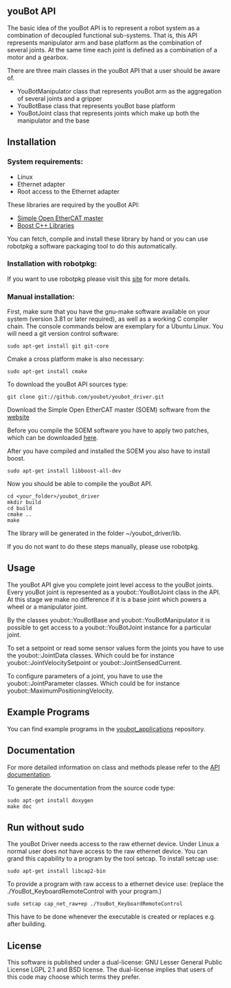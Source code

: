 youBot API
------------

The basic idea of the youBot API is to represent a robot system as a combination of decoupled functional sub-systems. That is, this API represents manipulator arm and base platform as the combination of several joints. At the same time each joint is defined as a combination of a motor and a gearbox.

There are three main classes in the youBot API that a user should be aware of.

* YouBotManipulator class that represents youBot arm as the aggregation of several joints and a gripper
* YouBotBase class that represents youBot base platform
* YouBotJoint class that represents joints which make up both the manipulator and the base


Installation
------------

### System requirements: 
* Linux 
* Ethernet adapter 
* Root access to the Ethernet adapter 

These libraries are required by the youBot API: 

* [Simple Open EtherCAT master](http://soem.berlios.de)
* [Boost C++ Libraries](http://www.boost.org)

You can fetch, compile and install these library by hand or you can use robotpkg a software packaging tool to do this automatically. 

### Installation with robotpkg:
If you want to use robotpkg please visit this [site](https://github.com/youbot/youbot_packages/wiki) for more details.


### Manual installation:
First, make sure that you have the gnu-make software available on your system (version 3.81 or later required), as well as a working C compiler chain.
The console commands below are exemplary for a Ubuntu Linux.
You will need a git version control software:

    sudo apt-get install git git-core

Cmake a cross platform make is also necessary:

    sudo apt-get install cmake

To download the youBot API sources type:

    git clone git://github.com/youbot/youbot_driver.git

Download the Simple Open EtherCAT master (SOEM) software from the [website](http://soem.berlios.de)

Before you compile the SOEM software you have to apply two patches, which can be downloaded [here](https://github.com/youbot/youbot_driver/wiki/SOEMpatches.tar.gz).

After you have compiled and installed the SOEM you also have to install boost.

    sudo apt-get install libboost-all-dev

Now you should be able to compile the youBot API.

    cd <your_folder>/youbot_driver
    mkdir build
    cd build
    cmake ..
    make

The library will be generated in the folder ~/youbot_driver/lib.


If you do not want to do these steps manually, please use robotpkg.


Usage
------------

The youBot API give you complete joint level access to the youBot joints. Every youBot joint is represented as a youbot::YouBotJoint class in the API.
At this stage we make no difference if it is a base joint which powers a wheel or a manipulator joint.

By the classes youbot::YouBotBase and youbot::YouBotManipulator it is possible to get access to a youbot::YouBotJoint instance for a particular joint.

To set a setpoint or read some sensor values form the joints you have to use the youbot::JointData classes.
Which could be for instance youbot::JointVelocitySetpoint or youbot::JointSensedCurrent.

To configure parameters of a joint, you have to use the youbot::JointParameter classes.
Which could be for instance youbot::MaximumPositioningVelocity.


Example Programs
------------
You can find example programs in the [youbot_applications](https://github.com/youbot/youbot_applications) repository.


Documentation
------------
For more detailed information on class and methods please refer to the [API documentation](http://youbot.github.com/youbot_driver).

To generate the documentation from the source code type: 

    sudo apt-get install doxygen
    make doc 


Run without sudo
------------

The youBot Driver needs access to the raw ethernet device. Under Linux a normal user does not have access to the raw ethernet device. You can grand this capability to a program by the tool setcap. To install setcap use:

    sudo apt-get install libcap2-bin

To provide a program with raw access to a ethernet device use: (replace the ./YouBot_KeyboardRemoteControl with your program.)

    sudo setcap cap_net_raw+ep ./YouBot_KeyboardRemoteControl

This have to be done whenever the executable is created or replaces e.g. after building.


License
------------

This software is published under a dual-license: GNU Lesser General Public
License LGPL 2.1 and BSD license. The dual-license implies that users of this
code may choose which terms they prefer.

